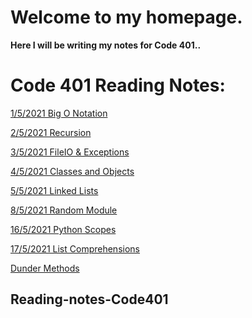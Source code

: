 # Welcome to my homepage.

**Here I will be writing my notes for Code 401..**

# Code 401 Reading Notes:
<!-- https://yahyaomari.github.io/Code401-AdvancedSoftwareDevelopment/ -->
[1/5/2021 Big O Notation ](Read01.md)

[2/5/2021 Recursion](Read02.md)

[3/5/2021 FileIO & Exceptions](Read03.md)

[4/5/2021 Classes and Objects](Read04.md)

[5/5/2021 Linked Lists](Read05.md)

[8/5/2021 Random Module](Read06.md)

[16/5/2021 Python Scopes](Read07.md)

[17/5/2021 List Comprehensions](Read08.md)

[Dunder Methods](Read09.md)

[](Read03.md)

[](Read03.md)

[](Read03.md)

[](Read03.md)

[](Read03.md)

[](Read03.md)


## Reading-notes-Code401
